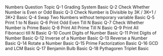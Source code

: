 Numbers	Question	Topic
Q-1	Grading System	Basic
Q-2	Check Whether Number is Even or Odd	Basic
Q-3	Check Number is Divisible by 3K / 3K+1 / 3K+2	Basic
Q-4	Swap Two Numbers without temporary variable	Basic
Q-5	Print 1 to N	Basic
Q-6	Print Odd Even Till N	Basic
Q-7	Check Whether Number is Prime	Basic
Q-8	Print All Prime Till N	Basic
Q-9	Print All Fibonacci till N	Basic
Q-10	Count Digits of Number	Basic
Q-11	Print Digits of Number	Basic
Q-12	Inverse of a Number	Basic
Q-13	Reverse a Number	Basic
Q-14	Rotate a Number	Basic
Q-15	Prime Factorization	Basic
Q-16	GCD and LCM	Basic
Q-17	Benjamin Bulb	Basic
Q-18	Pythagoren Triplet	Basic


